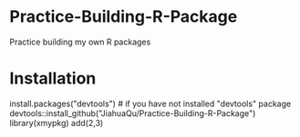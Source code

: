 # Practice-Building-R-Package
Practice building my own R packages

# Installation
install.packages("devtools") # if you have not installed "devtools" package
devtools::install_github("JiahuaQu/Practice-Building-R-Package")
library(xmypkg)
add(2,3)
